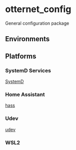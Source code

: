 # otternet_config

General configuration package

## Environments

## Platforms

### SystemD Services

[SystemD](./systemd)

### Home Assistant

[hass](./hass)

### Udev

[udev](./udev)

### WSL2
